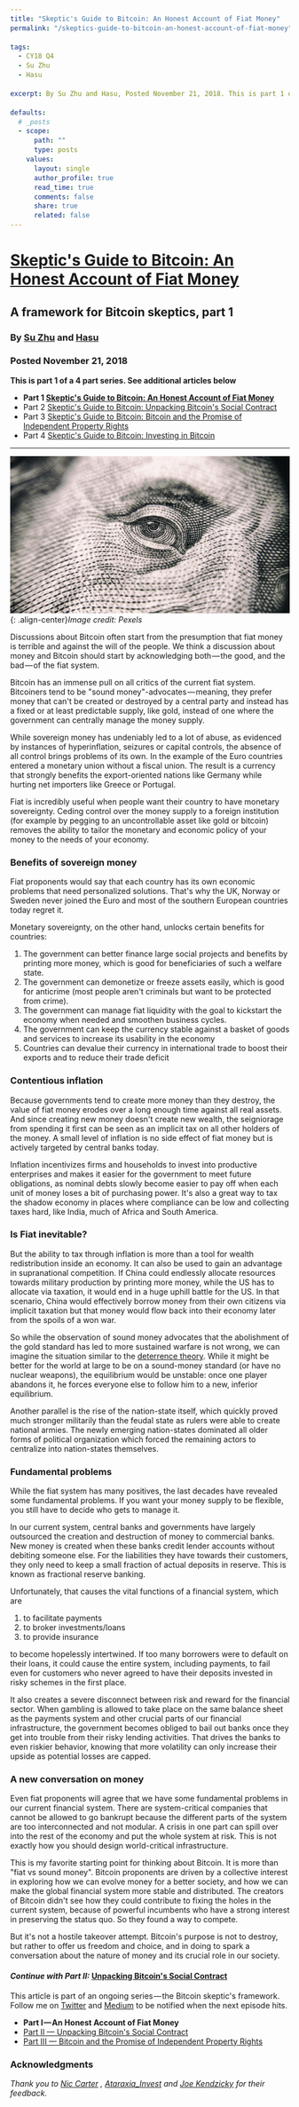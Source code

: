 ```yaml
---
title: "Skeptic's Guide to Bitcoin: An Honest Account of Fiat Money"
permalink: "/skeptics-guide-to-bitcoin-an-honest-account-of-fiat-money" 

tags:
  - CY18 Q4
  - Su Zhu
  - Hasu

excerpt: By Su Zhu and Hasu, Posted November 21, 2018. This is part 1 of a 4 part series.

defaults:
  # _posts
  - scope:
      path: ""
      type: posts
    values:
      layout: single
      author_profile: true
      read_time: true
      comments: false
      share: true
      related: false
---
```


# [Skeptic's Guide to Bitcoin: An Honest Account of Fiat Money](https://medium.com/@hasufly/why-bitcoin-3fdee2328759)
## A framework for Bitcoin skeptics, part 1
### By [Su Zhu](https://twitter.com/zhusu) and [Hasu](https://twitter.com/hasufl)
### Posted November 21, 2018

**This is part 1 of a 4 part series. See additional articles below**

* **Part 1 [Skeptic's Guide to Bitcoin: An Honest Account of Fiat Money](https://cryptowords.github.io/cy18q4m11#skeptics-guide-to-bitcoin-an-honest-account-of-fiat-money)**
* Part 2 [Skeptic's Guide to Bitcoin: Unpacking Bitcoin's Social Contract](https://cryptowords.github.io/cy18q4m12#skeptics-guide-to-bitcoin-unpacking-bitcoins-social-contract)
* Part 3 [Skeptic's Guide to Bitcoin: Bitcoin and the Promise of Independent Property Rights](https://cryptowords.github.io/cy18q4m12#skeptics-guide-to-bitcoin-bitcoin-and-the-promise-of-independent-property-rights)
* Part 4 [Skeptic's Guide to Bitcoin: Investing in Bitcoin](https://cryptowords.github.io/cy19q1m3#skeptics-guide-to-bitcoin-investing-in-bitcoin)

***


![franklin bill closeup](/assets/images/cy18/cy18q4m11/hasu-1.png){: .align-center}*Image credit: Pexels*

Discussions about Bitcoin often start from the presumption that fiat money is terrible and against the will of the people. We think a discussion about money and Bitcoin should start by acknowledging both — the good, and the bad — of the fiat system.

Bitcoin has an immense pull on all critics of the current fiat system. Bitcoiners tend to be "sound money"-advocates — meaning, they prefer money that can't be created or destroyed by a central party and instead has a fixed or at least predictable supply, like gold, instead of one where the government can centrally manage the money supply.

While sovereign money has undeniably led to a lot of abuse, as evidenced by instances of hyperinflation, seizures or capital controls, the absence of all control brings problems of its own. In the example of the Euro countries entered a monetary union without a fiscal union. The result is a currency that strongly benefits the export-oriented nations like Germany while hurting net importers like Greece or Portugal.

Fiat is incredibly useful when people want their country to have monetary sovereignty. Ceding control over the money supply to a foreign institution (for example by pegging to an uncontrollable asset like gold or bitcoin) removes the ability to tailor the monetary and economic policy of your money to the needs of your economy.

### Benefits of sovereign money

Fiat proponents would say that each country has its own economic problems that need personalized solutions. That's why the UK, Norway or Sweden never joined the Euro and most of the southern European countries today regret it.

Monetary sovereignty, on the other hand, unlocks certain benefits for countries:

1. The government can better finance large social projects and benefits by printing more money, which is good for beneficiaries of such a welfare state.
2. The government can demonetize or freeze assets easily, which is good for anticrime (most people aren't criminals but want to be protected from crime).
3. The government can manage fiat liquidity with the goal to kickstart the economy when needed and smoothen business cycles.
4. The government can keep the currency stable against a basket of goods and services to increase its usability in the economy
5. Countries can devalue their currency in international trade to boost their exports and to reduce their trade deficit

### Contentious inflation

Because governments tend to create more money than they destroy, the value of fiat money erodes over a long enough time against all real assets. And since creating new money doesn't create new wealth, the seigniorage from spending it first can be seen as an implicit tax on all other holders of the money. A small level of inflation is no side effect of fiat money but is actively targeted by central banks today.

Inflation incentivizes firms and households to invest into productive enterprises and makes it easier for the government to meet future obligations, as nominal debts slowly become easier to pay off when each unit of money loses a bit of purchasing power. It's also a great way to tax the shadow economy in places where compliance can be low and collecting taxes hard, like India, much of Africa and South America.

### Is Fiat inevitable?

But the ability to tax through inflation is more than a tool for wealth redistribution inside an economy. It can also be used to gain an advantage in supranational competition. If China could endlessly allocate resources towards military production by printing more money, while the US has to allocate via taxation, it would end in a huge uphill battle for the US. In that scenario, China would effectively borrow money from their own citizens via implicit taxation but that money would flow back into their economy later from the spoils of a won war.

So while the observation of sound money advocates that the abolishment of the gold standard has led to more sustained warfare is not wrong, we can imagine the situation similar to the [deterrence theory](https://en.wikipedia.org/wiki/Deterrence_theory). While it might be better for the world at large to be on a sound-money standard (or have no nuclear weapons), the equilibrium would be unstable: once one player abandons it, he forces everyone else to follow him to a new, inferior equilibrium.

Another parallel is the rise of the nation-state itself, which quickly proved much stronger militarily than the feudal state as rulers were able to create national armies. The newly emerging nation-states dominated all older forms of political organization which forced the remaining actors to centralize into nation-states themselves.

### Fundamental problems

While the fiat system has many positives, the last decades have revealed some fundamental problems. If you want your money supply to be flexible, you still have to decide who gets to manage it.

In our current system, central banks and governments have largely outsourced the creation and destruction of money to commercial banks. New money is created when these banks credit lender accounts without debiting someone else. For the liabilities they have towards their customers, they only need to keep a small fraction of actual deposits in reserve. This is known as fractional reserve banking.

Unfortunately, that causes the vital functions of a financial system, which are

1. to facilitate payments
2. to broker investments/loans
3. to provide insurance

to become hopelessly intertwined. If too many borrowers were to default on their loans, it could cause the entire system, including payments, to fail even for customers who never agreed to have their deposits invested in risky schemes in the first place.

It also creates a severe disconnect between risk and reward for the financial sector. When gambling is allowed to take place on the same balance sheet as the payments system and other crucial parts of our financial infrastructure, the government becomes obliged to bail out banks once they get into trouble from their risky lending activities. That drives the banks to even riskier behavior, knowing that more volatility can only increase their upside as potential losses are capped.

### A new conversation on money

Even fiat proponents will agree that we have some fundamental problems in our current financial system. There are system-critical companies that cannot be allowed to go bankrupt because the different parts of the system are too interconnected and not modular. A crisis in one part can spill over into the rest of the economy and put the whole system at risk. This is not exactly how you should design world-critical infrastructure.

This is my favorite starting point for thinking about Bitcoin. It is more than "fiat vs sound money". Bitcoin proponents are driven by a collective interest in exploring how we can evolve money for a better society, and how we can make the global financial system more stable and distributed. The creators of Bitcoin didn't see how they could contribute to fixing the holes in the current system, because of powerful incumbents who have a strong interest in preserving the status quo. So they found a way to compete.

But it's not a hostile takeover attempt. Bitcoin's purpose is not to destroy, but rather to offer us freedom and choice, and in doing to spark a conversation about the nature of money and its crucial role in our society.

#### _Continue with Part II:_ [Unpacking Bitcoin's Social Contract](https://medium.com/@hasufly/bitcoins-social-contract-1f8b05ee24a9?source=friends_link&sk=27e8cf65d45c46ffae1466ce2ac31b48)

This article is part of an ongoing series — the Bitcoin skeptic's framework. Follow me on [Twitter](https://twitter.com/hasufl) and [Medium](https://medium.com/@hasufly) to be notified when the next episode hits.

* **Part I — An Honest Account of Fiat Money**
* [Part II — Unpacking Bitcoin's Social Contract](https://medium.com/s/story/bitcoins-social-contract-1f8b05ee24a9)
* [Part III — Bitcoin and the Promise of Independent Property Rights](https://medium.com/@hasufly/bitcoin-and-the-promise-of-independent-property-rights-8f10e5c7efa8)

### Acknowledgments

_Thank you to_ [_Nic Carter_](https://twitter.com/nic__carter) _,_ [_Ataraxia_Invest_](https://twitter.com/Ataraxia_Invest) _and_ [_Joe Kendzicky_](https://twitter.com/JKendzicky) _for their feedback._